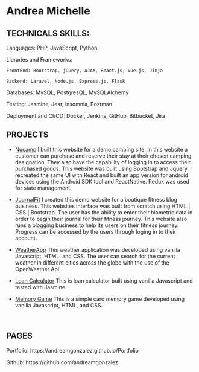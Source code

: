 # Andrea Michelle


## TECHNICALS SKILLS:
Languages: PHP, JavaScript, Python

Libraries and Frameworks:

	FrontEnd: Bootstrap, jQuery, AJAX, React.js, Vue.js, Jinja

	Backend: Laravel, Node.js, Express.js, Flask

Databases: MySQL, PostgresQL, MySQLAlchemy

Testing: Jasmine, Jest, Insomnia, Postman

Deployment and CI/CD: Docker, Jenkins, GitHub, Bitbucket, Jira

## PROJECTS
* <p><a href="https://andreamgonzalez.github.io/NuCampSite-Site/" rel="nofollow noreferrer">Nucamp</a> I built this website for a demo camping site. In this website a customer can purchase and reserve their stay at their chosen camping designation. They also have the capability of logging in to access their purchased goods. This website was built using Bootstrap and Jquery. I recreated the same UI with React and built an app version for android devices using the Android SDK tool and ReactNative. Redux was used for state management.
</p>

* <p><a href="https://andreamgonzalez.github.io/JournalFit-Site/" rel="nofollow noreferrer">JournalFit</a> I created this demo website for a boutique fitness blog business. This websites interface was built from scratch using HTML | CSS | Bootstrap. The user has the ability to enter their biometric data in order to begin their journal for their fitness journey. This website also runs a blogging business to help its users on their fitness journey. Progress can be accessed by the users through loging in to their account.
</p>

* <p><a href="https://andreamgonzalez.github.io/WeatherApp" rel="nofollow noreferrer">WeatherApp</a> This weather application was developed using vanilla Javascript, HTML, and CSS. The user can search for the current weather in different cities across the globe with the use of the OpenWeather Api.
</p>

* <p><a href="https://andreamgonzalez.github.io/calculator-test/" rel="nofollow noreferrer">Loan Calculator</a> This is loan calculator built using vanilla Javascript and tested with Jasmine.
</p>

* <p><a href="https://andreamgonzalez.github.io/memory-game/" rel="nofollow noreferrer">Memory Game</a> This is a simple card memory game developed using vanilla Javascript, HTML, and CSS. 
</p>
<br>


## PAGES
<!-- <p>
  <a href="https://www.linkedin.com/in/andreagonzalez11/" rel="nofollow noreferrer">
		<img src="https://img.icons8.com/ios/50/000000/linkedin.png"/>
  </a> &nbsp;
  <a href="mailto: andreagon6135@gmail.com" rel="nofollow noreferrer">
		<img src="https://img.icons8.com/ios/50/000000/gmail-new.png"/>
  </a>
</p> -->
<p>Portfolio: https://andreamgonzalez.github.io/Portfolio</p>
<!-- <p>Linkedin: https://www.linkedin.com/in/andreagonzalez11</p> -->
<p>Github: https://github.com/andreamgonzalez</p>
<!--
**andreamgonzalez/andreamgonzalez** is a ✨ _special_ ✨ repository because its `README.md` (this file) appears on your GitHub profile.

Here are some ideas to get you started:

- 🔭 I’m currently working on ...
- 🌱 I’m currently learning ...
- 👯 I’m looking to collaborate on ...
- 🤔 I’m looking for help with ...
- 💬 Ask me about ...
- 📫 How to reach me: ...
- 😄 Pronouns: ...
- ⚡ Fun fact: ...
-->
